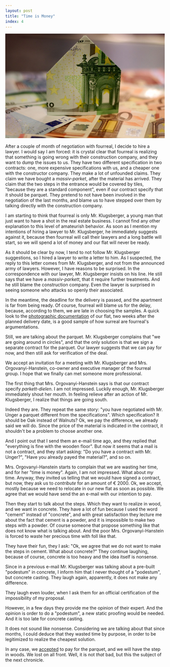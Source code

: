```yaml
---
layout: post
title: "Time is Money"
index: 4
---
```

![house-money](/assets/covers/house-construction-1005491_640.jpg)

After a couple of month of negotiation with fourreal, I decide to hire
a lawyer.  I would say I am forced: it is crystal clear that fourreal
is realizing that something is going wrong with their construction
company, and they want to dump the issues to us.  They have two
different specification in two contracts: one, more expensive
specifications with us, and a cheaper one with the constructor
company.  They make a lot of unfounded claims.  They claim we have
bought a _massiv-parket_, after the material has arrived.  They claim
that the two steps in the entrance would be covered by tiles, "because
they are a standard component", even if our contract specify that it
should be parquet.  They pretend to not have been involved in the
negotiation of the last months, and blame us to have stepped over them
by talking directly with the construction company.

I am starting to think that fourreal is only Mr. Klugsberger, a young
man that just want to have a shot in the real estate business.  I
cannot find any other explanation to this level of amateurish behavior.
As soon as I mention my intentions of hiring a lawyer to
Mr. Klugsberger, he immediately suggests against it, because then
fourreal will call their lawyers and a long battle will start, so we
will spend a lot of money and our flat will never be ready.

As it should be clear by now, I tend to not follow Mr. Klugsberger
suggestions, so I hired a lawyer to write a letter to him.  As I
suspected, the reply to this letter comes from Mr. Klugsberger, and
not from the announced army of lawyers.  However, I have reasons to be
surprised.  In the correspondence with our lawyer, Mr. Klugsberger
insists on his line.  He still says that we have a _massiv-parkett_,
that it require further treatments.  And he still blame the
construction company. Even the lawyer is surprised in seeing someone
who attacks so openly their associated.

In the meantime, the deadline for the delivery is passed, and the
apartment is far from being ready.  Of course, fourreal will blame us
for the delay, because, according to them, we are late in choosing the
samples.  A quick look to the [photographic documentation][delay] of
our flat, two weeks after the planned delivery date, is a good sample
of how surreal are fourreal's argumentations.

Still, we are talking about the parquet.  Mr. Klugsberger complains
that "we are going around in circles", and that the only solution is
that we sign a separate contract for the parquet.  Our lawyer suggests
that we can pay for now, and then still ask for verification of the
deal.

We accept an invitation for a meeting with Mr. Klugsberger and
Mrs. Orgovanyi-Hanstein, co-owner and executive manager of the fourreal
group.  I hope that we finally can met someone more professional.

The first thing that Mrs. Orgovanyi-Hanstein says is that our contract
specify _parkett-dielen_.  I am not impressed.  Luckily enough,
Mr. Klugsberger immediately shout her mouth.  In feeling relieve
after an action of Mr. Klugsberger, I realize that things are going
south.

Indeed they are.  They repeat the same story: "you have negotiated
with Mr. Unger a parquet different from the specifications". Which
specification? It should be Oak instead of Walnuts? Ok, we pay the
difference, we already said we will do.  Since the price of the
material is indicated in the contract, it shouldn't be a problem to
choose another one.

And I point out that I send them an e-mail time ago, and they replied
that "everything is fine with the wooden floor".  But now it seems
that a mail is not a contract, and they start asking: "Do you have a
contract with Mr. Unger?", "Have you already payed the material?",
and so on.

Mrs. Orgovanyi-Hanstein starts to complain that we are wasting her
time, and for her "time is money".  Again, I am not impressed.  What
about _my_ time.  Anyway, they invited us telling that we would have
signed a contract, but now, they ask us to _contribute_ for an amount
of € 2000.  Ok, we accept, mostly because we need to relocate in our
new flat as soon as possible.  We agree that we would have send the an
e-mail with our intention to pay.

Then they start to talk about the steps.  Which they want to realize
in wood, and we want in concrete.  They have a lot of fun because I
used the word "cement" instead of "concrete", and with great
satisfaction they lecture me about the fact that cement is a powder,
and it is impossible to make two steps with a powder.  Of course
someone that propose something like that does not know what is talking
about.  And the poor Mrs. Orgovanyi-Hanstein is forced to waste her
precious time with foll like that.

They have their fun, they I ask: "Ok, we agree that we do not want to
make the steps in cement. What about concrete?" They continue laughing,
because of course, concrete is too heavy and the idea itself is
nonsense.

Since in a previous e-mail Mr. Klugsberger was talking about a
pre-built "podestum" in concrete, I inform him that I never thought of
a "podestum", but concrete casting.  They laugh again, apparently,
it does not make any difference.

They laugh even louder, when I ask them for an official certification
of the impossibility of my proposal.

However, in a few days they provide me the opinion of their expert.
And the opinion is order to do a "podestum", a new static proofing
would be needed.  And it is too late for concrete casting.

It does not sound like nonsense.  Considering we are talking about
that since months, I could deduce that they wasted time by purpose, in
order to be legitimized to realize the cheapest solution.

In any case, we [accepted][mail-20160927] to pay for the parquet, and we will have the
step in woods.  We lost on all front. Well, it is not _that_ bad, but this the subject of the next chronicle. 


[delay]: https://www.instagram.com/p/BkC3htplI0H/
[mail-20160927]: /assets/docs/mails/mail-20160927.pdf
